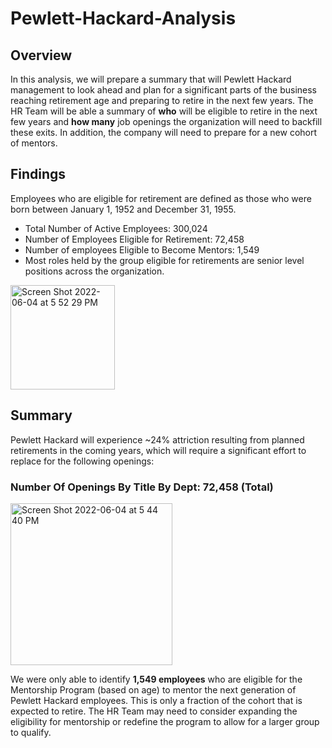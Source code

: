 # Pewlett-Hackard-Analysis

## Overview
In this analysis, we will prepare a summary that will Pewlett Hackard management to look ahead and plan for a significant parts of the business reaching retirement age and preparing to retire in the next few years.  The HR Team will be able a summary of **who** will be eligible to retire in the next few years and **how many** job openings the organization will need to backfill these exits.  In addition, the company will need to prepare for a new cohort of mentors.

## Findings

Employees who are eligible for retirement are defined as those who were born between January 1, 1952 and December 31, 1955.
* Total Number of Active Employees: 300,024
* Number of Employees Eligible for Retirement: 72,458
* Number of employees Eligible to Become Mentors: 1,549
* Most roles held by the group eligible for retirements are senior level positions across the organization.
<img width="167" alt="Screen Shot 2022-06-04 at 5 52 29 PM" src="https://user-images.githubusercontent.com/100495799/172026587-7e178b71-5b9e-499d-89df-153958142c6b.png">

## Summary 

Pewlett Hackard will experience ~24% attriction resulting from planned retirements in the coming years, which will require a significant effort to replace for the following openings:

### Number Of Openings By Title By Dept: 72,458 (Total)
<img width="259" alt="Screen Shot 2022-06-04 at 5 44 40 PM" src="https://user-images.githubusercontent.com/100495799/172026364-4604167e-d098-4e16-a0ea-2072aa633f80.png">

We were only able to identify **1,549 employees** who are eligible for the Mentorship Program (based on age) to mentor the next generation of Pewlett Hackard employees.  This is only a fraction of the cohort that is expected to retire.  The HR Team may need to consider expanding the eligibility for mentorship or redefine the program to allow for a larger group to qualify.
